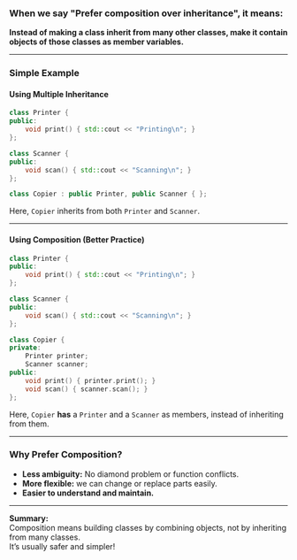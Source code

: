 ### When we say **"Prefer composition over inheritance"**, it means:

**Instead of making a class inherit from many other classes, make it contain objects of those classes as member variables.**

---

### Simple Example

#### Using Multiple Inheritance

````cpp
class Printer {
public:
    void print() { std::cout << "Printing\n"; }
};

class Scanner {
public:
    void scan() { std::cout << "Scanning\n"; }
};

class Copier : public Printer, public Scanner { };
````

Here, `Copier` inherits from both `Printer` and `Scanner`.

---

#### Using Composition (Better Practice)

````cpp
class Printer {
public:
    void print() { std::cout << "Printing\n"; }
};

class Scanner {
public:
    void scan() { std::cout << "Scanning\n"; }
};

class Copier {
private:
    Printer printer;
    Scanner scanner;
public:
    void print() { printer.print(); }
    void scan() { scanner.scan(); }
};
````

Here, `Copier` **has** a `Printer` and a `Scanner` as members, instead of inheriting from them.

---

### Why Prefer Composition?

- **Less ambiguity:** No diamond problem or function conflicts.
- **More flexible:** we can change or replace parts easily.
- **Easier to understand and maintain.**

---

**Summary:**  
Composition means building classes by combining objects, not by inheriting from many classes.  
It’s usually safer and simpler!